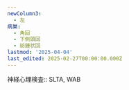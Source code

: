 ```yaml
---
newColumn3:
  - 左
病巣:
  - 角回
  - 下側頭回
  - 紡錘状回
lastmod: '2025-04-04'
last_edited: 2025-02-27T00:00:00.000Z
---
```


神経心理検査:: SLTA, WAB
